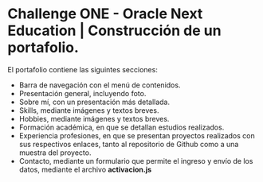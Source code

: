 # Challenge ONE - Oracle Next Education | Construcción de un portafolio.

El portafolio contiene las siguintes secciones:

- Barra de navegación con el menú de contenidos.
- Presentación general, incluyendo foto.
- Sobre mí, con un presentación más detallada.
- Skills, mediante imágenes y textos breves.
- Hobbies, mediante imágenes y textos breves.
- Formación académica, en que se detallan estudios realizados.
- Experiencia profesiones, en que se presentan proyectos realizados con sus respectivos enlaces, tanto al repositorio de Github como a una muestra del proyecto.
- Contacto, mediante un formulario que permite el ingreso y envío de los datos, mediante el archivo **activacion.js** 

